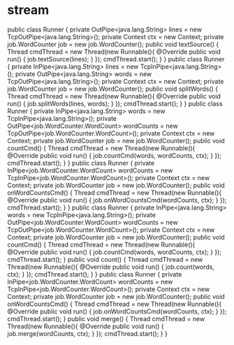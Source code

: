 # stream
public class Runner {
    private OutPipe<java.lang.String> lines = new TcpOutPipe<java.lang.String>();
    private Context ctx = new Context;
    private job.WordCounter job = new job.WordCounter();
    public void textSource() {
        Thread cmdThread = new Thread(new Runnable(){
            @Override
            public void run() {
                 job.textSource(lines);
            }
        });
        cmdThread.start();
    }
}
public class Runner {
    private InPipe<java.lang.String> lines = new TcpInPipe<java.lang.String>();
    private OutPipe<java.lang.String> words = new TcpOutPipe<java.lang.String>();
    private Context ctx = new Context;
    private job.WordCounter job = new job.WordCounter();
    public void splitWords() {
        Thread cmdThread = new Thread(new Runnable(){
            @Override
            public void run() {
                 job.splitWords(lines, words);
            }
        });
        cmdThread.start();
    }
}
public class Runner {
    private InPipe<java.lang.String> words = new TcpInPipe<java.lang.String>();
    private OutPipe<job.WordCounter.WordCount> wordCounts = new TcpOutPipe<job.WordCounter.WordCount>();
    private Context ctx = new Context;
    private job.WordCounter job = new job.WordCounter();
    public void countCmd() {
        Thread cmdThread = new Thread(new Runnable(){
            @Override
            public void run() {
                 job.countCmd(words, wordCounts, ctx);
            }
        });
        cmdThread.start();
    }
}
public class Runner {
    private InPipe<job.WordCounter.WordCount> wordCounts = new TcpInPipe<job.WordCounter.WordCount>();
    private Context ctx = new Context;
    private job.WordCounter job = new job.WordCounter();
    public void onWordCountsCmd() {
        Thread cmdThread = new Thread(new Runnable(){
            @Override
            public void run() {
                 job.onWordCountsCmd(wordCounts, ctx);
            }
        });
        cmdThread.start();
    }
}
public class Runner {
    private InPipe<java.lang.String> words = new TcpInPipe<java.lang.String>();
    private OutPipe<job.WordCounter.WordCount> wordCounts = new TcpOutPipe<job.WordCounter.WordCount>();
    private Context ctx = new Context;
    private job.WordCounter job = new job.WordCounter();
    public void countCmd() {
        Thread cmdThread = new Thread(new Runnable(){
            @Override
            public void run() {
                 job.countCmd(words, wordCounts, ctx);
            }
        });
        cmdThread.start();
    }
    public void count() {
        Thread cmdThread = new Thread(new Runnable(){
            @Override
            public void run() {
                 job.count(words, ctx);
            }
        });
        cmdThread.start();
    }
}
public class Runner {
    private InPipe<job.WordCounter.WordCount> wordCounts = new TcpInPipe<job.WordCounter.WordCount>();
    private Context ctx = new Context;
    private job.WordCounter job = new job.WordCounter();
    public void onWordCountsCmd() {
        Thread cmdThread = new Thread(new Runnable(){
            @Override
            public void run() {
                 job.onWordCountsCmd(wordCounts, ctx);
            }
        });
        cmdThread.start();
    }
    public void merge() {
        Thread cmdThread = new Thread(new Runnable(){
            @Override
            public void run() {
                 job.merge(wordCounts, ctx);
            }
        });
        cmdThread.start();
    }
}
